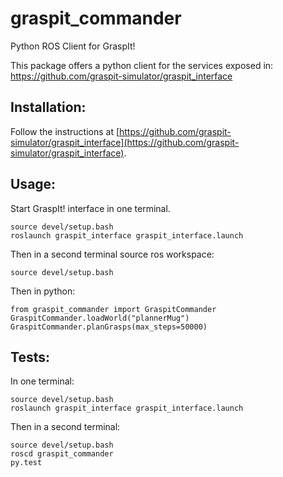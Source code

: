 graspit_commander
=================
Python ROS Client for GraspIt!

This package offers a python client for the services exposed in:
https://github.com/graspit-simulator/graspit_interface

Installation:
----------------------------
Follow the instructions at [https://github.com/graspit-simulator/graspit_interface](https://github.com/graspit-simulator/graspit_interface).

Usage:
------------------------
Start GraspIt! interface in one terminal.
```
source devel/setup.bash
roslaunch graspit_interface graspit_interface.launch
```

Then in a second terminal source ros workspace:
```
source devel/setup.bash
```

Then in python:
```
from graspit_commander import GraspitCommander
GraspitCommander.loadWorld("plannerMug")
GraspitCommander.planGrasps(max_steps=50000)
```

Tests:
-------------
In one terminal:
```
source devel/setup.bash
roslaunch graspit_interface graspit_interface.launch
```
Then in a second terminal:
```
source devel/setup.bash
roscd graspit_commander
py.test
```
